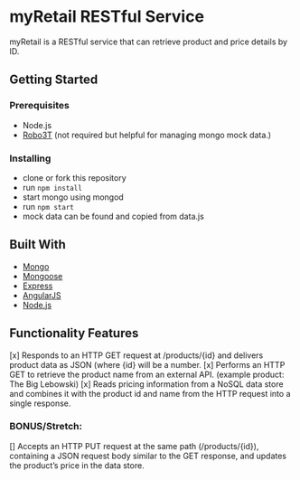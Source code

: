 # myRetail RESTful Service

myRetail is a RESTful service that can retrieve product and price details by ID.

## Getting Started

### Prerequisites

* Node.js
* [Robo3T](https://robomongo.org/) (not required but helpful for managing mongo mock data.)

### Installing

* clone or fork this repository
* run ```npm install```
* start mongo using mongod
* run ```npm start```
* mock data can be found and copied from data.js

## Built With

* [Mongo](https://www.mongodb.com/)
* [Mongoose](http://mongoosejs.com/)
* [Express](https://expressjs.com/)
* [AngularJS](https://angularjs.org/)
* [Node.js](https://nodejs.org/en/)

## Functionality Features
[x] Responds to an HTTP GET request at /products/{id} and delivers product data as JSON (where {id} will be a number. 
[x] Performs an HTTP GET to retrieve the product name from an external API. (example product: The Big Lebowski)
[x] Reads pricing information from a NoSQL data store and combines it with the product id and name from the HTTP request into a single response.
### BONUS/Stretch: 
[] Accepts an HTTP PUT request at the same path (/products/{id}), containing a JSON request body similar to the GET response, and updates the product’s price in the data store.

